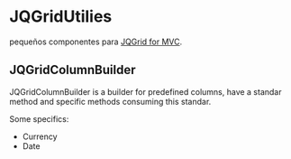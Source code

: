 JQGridUtilies
=============

pequeños componentes para [JQGrid for MVC].

[JQGrid for MVC]:http://trirand.net/

JQGridColumnBuilder
-------------------
JQGridColumnBuilder is a builder for predefined columns, have a standar method and specific methods consuming this standar.

Some specifics:
* Currency
* Date
